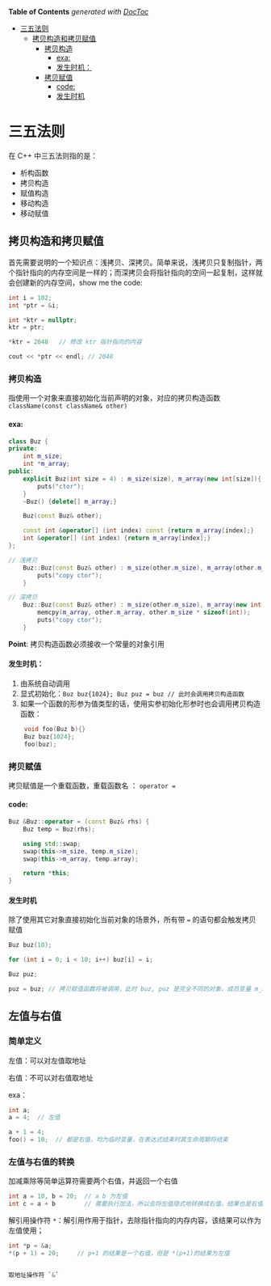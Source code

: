 <!-- START doctoc generated TOC please keep comment here to allow auto update -->
<!-- DON'T EDIT THIS SECTION, INSTEAD RE-RUN doctoc TO UPDATE -->
**Table of Contents**  *generated with [DocToc](https://github.com/thlorenz/doctoc)*

- [三五法则](#%E4%B8%89%E4%BA%94%E6%B3%95%E5%88%99)
  - [拷贝构造和拷贝赋值](#%E6%8B%B7%E8%B4%9D%E6%9E%84%E9%80%A0%E5%92%8C%E6%8B%B7%E8%B4%9D%E8%B5%8B%E5%80%BC)
    - [拷贝构造](#%E6%8B%B7%E8%B4%9D%E6%9E%84%E9%80%A0)
      - [exa:](#exa)
      - [发生时机：](#%E5%8F%91%E7%94%9F%E6%97%B6%E6%9C%BA)
    - [拷贝赋值](#%E6%8B%B7%E8%B4%9D%E8%B5%8B%E5%80%BC)
      - [code:](#code)
      - [发生时机](#%E5%8F%91%E7%94%9F%E6%97%B6%E6%9C%BA)

<!-- END doctoc generated TOC please keep comment here to allow auto update -->

# 三五法则



在 C++ 中三五法则指的是：
- 析构函数
- 拷贝构造
- 赋值构造
- 移动构造
- 移动赋值

## 拷贝构造和拷贝赋值

首先需要说明的一个知识点：浅拷贝、深拷贝。简单来说，浅拷贝只复制指针，两个指针指向的内存空间是一样的；而深拷贝会将指针指向的空间一起复制，这样就会创建新的内存空间，show me the code:
``` C++
int i = 102;
int *ptr = &i;

int *ktr = nullptr;
ktr = ptr;

*ktr = 2048   // 修改 ktr 指针指向的内容

cout << *ptr << endl; // 2048
```

### 拷贝构造
指使用一个对象来直接初始化当前声明的对象，对应的拷贝构造函数 `className(const className& other)`
#### exa:
``` c++
class Buz {
private:
    int m_size;
    int *m_array;
public:
    explicit Buz(int size = 4) : m_size(size), m_array(new int[size]){
        puts("ctor");
    }
    ~Buz() {delete[] m_array;}

    Buz(const Buz& other);

    const int &operator[] (int index) const {return m_array[index];}
    int &operator[] (int index) {return m_array[index];}
};

// 浅拷贝
    Buz::Buz(const Buz& other) : m_size(other.m_size), m_array(other.m_array) {
        puts("copy ctor");
    }

// 深拷贝
    Buz::Buz(const Buz& other) : m_size(other.m_size), m_array(new int[other.m_size]) {
        memcpy(m_array, other.m_array, other.m_size * sizeof(int));
        puts("copy ctor");
    }
```

**Point**: 拷贝构造函数必须接收一个常量的对象引用

#### 发生时机：
1. 由系统自动调用
2. 显式初始化：`Buz buz{1024}; Buz puz = buz // 此时会调用拷贝构造函数`
3. 如果一个函数的形参为值类型的话，使用实参初始化形参时也会调用拷贝构造函数：
   ``` C++
    void foo(Buz b){}
    Buz buz{1024};
    foo(buz);
   ```

### 拷贝赋值
拷贝赋值是一个重载函数，重载函数名 ： `operator = `

#### code:
``` C++
Buz &Buz::operator = (const Buz& rhs) {
    Buz temp = Buz(rhs);

    using std::swap;
    swap(this->m_size, temp.m_size);
    swap(this->m_array, temp.array);

    return *this;
}
```

#### 发生时机
除了使用其它对象直接初始化当前对象的场景外，所有带 `=` 的语句都会触发拷贝赋值
``` c++
Buz buz(10);

for (int i = 0; i < 10; i++) buz[i] = i;

Buz puz;

puz = buz; // 拷贝赋值函数将被调用，此时 buz, puz 是完全不同的对象，成员变量 m_array 所指向的地址也不相同

```


## 左值与右值
### 简单定义

左值：可以对左值取地址

右值：不可以对右值取地址

exa：
``` C++
int a;
a = 4;  // 左值

a + 1 = 4;
foo() = 10;  // 都是右值，均为临时变量，在表达式结束时其生命周期将结束
```
### 左值与右值的转换
加减乘除等简单运算符需要两个右值，并返回一个右值
``` C++
int a = 10, b = 20;  // a b 为左值
int c = a + b        // 需要执行加法，所以会将左值隐式地转换成右值，结果也是右值，保存在临时寄存器中，而后写入 c 中
```
解引用操作符 `*`：解引用作用于指针，去除指针指向的内存内容，该结果可以作为左值使用；
``` C++
int *p = &a;
*(p + 1) = 20;     // p+1 的结果是一个右值，但是 *(p+1)的结果为左值


取地址操作符 `&` 

